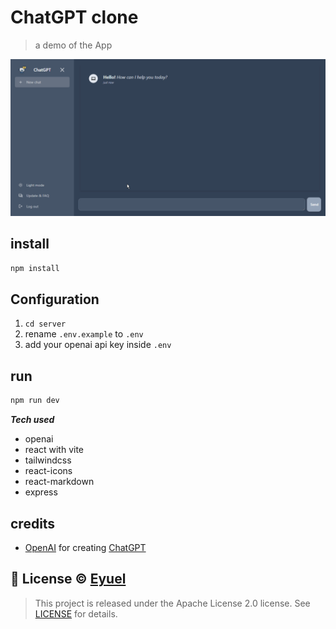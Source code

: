 # ChatGPT clone

> a demo of the App

  <img src="screenshots/demo.gif" width="800px" alt="android icon"/>


## install

```bash
npm install
```

## Configuration
1. `cd server`
2. rename `.env.example` to `.env`
3. add your openai api key inside `.env`

## run
```bash
npm run dev
```


***Tech used***
  - openai
  - react with vite
  - tailwindcss
  - react-icons
  - react-markdown
  - express

## credits
- [OpenAI](https://openai.com) for creating [ChatGPT](https://openai.com/blog/chatgpt/)

## 📝 License © [Eyuel](https://linkedin.com/in/eyuel-daniel)

>This project is released under the Apache License 2.0 license.
See [LICENSE](./LICENSE) for details.
